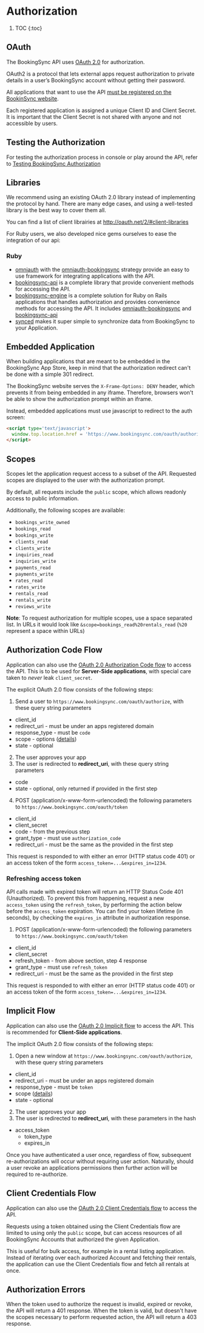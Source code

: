 # Authorization

1. TOC
{:toc}

## OAuth

The BookingSync API uses [OAuth 2.0](http://oauth.net/2/) for authorization.

OAuth2 is a protocol that lets external apps request authorization to private
details in a user’s BookingSync account without getting their password.

All applications that want to use the API
[must be registered on the BookinSync website](/reference/requirements/).

Each registered application is assigned a unique Client ID and Client Secret.
It is important that the Client Secret is not shared with anyone and not
accessible by users.

## Testing the Authorization

For testing the authorization process in console or play around the API,
refer to [Testing BookingSync Authorization](/reference/testing_authorization/)

## Libraries

We recommend using an existing OAuth 2.0 library instead of implementing
the protocol by hand. There are many edge cases, and using a well-tested
library is the best way to cover them all.

You can find a list of client librairies at http://oauth.net/2/#client-libraries

For Ruby users, we also developed nice gems ourselves to ease the integration of our api:

### Ruby

* [omniauth](https://github.com/intridea/omniauth) with the
  [omniauth-bookingsync](https://github.com/bookingsync/omniauth-bookingsync)
  strategy provide an easy to use framework for integrating applications
  with the API.
* [bookingsync-api](https://github.com/BookingSync/bookingsync-api)
  is a complete library that provide convenient methods for accessing the API.
* [bookingsync-engine](https://github.com/BookingSync/bookingsync-engine)
  is a complete solution for Ruby on Rails applications that handles
  authorization and provides convenience methods for accessing the API.
  It includes [omniauth-bookingsync](https://github.com/bookingsync/omniauth-bookingsync)
  and [bookingsync-api](https://github.com/BookingSync/bookingsync-api)
* [synced](https://github.com/BookingSync/synced)
  makes it super simple to synchronize data from BookingSync to your Application.


## Embedded Application

When building applications that are meant to be embedded in the
BookingSync App Store, keep in mind that the authorization redirect
can't be done with a simple 301 redirect.

The BookingSync website serves the `X-Frame-Options: DENY` header, which
prevents it from being embedded in any iframe. Therefore, browsers won't be
able to show the authorization prompt within an iframe.

Instead, embedded applications must use javascript to redirect to the auth
screen:

~~~html
<script type='text/javascript'>
  window.top.location.href = 'https://www.bookingsync.com/oauth/authorize';
</script>
~~~

## Scopes

Scopes let the application request access to a subset of the API. Requested
scopes are displayed to the user with the authorization prompt.

By default, all requests include the `public` scope, which allows readonly
access to public information.

Additionally, the following scopes are available:

* `bookings_write_owned`
* `bookings_read`
* `bookings_write`
* `clients_read`
* `clients_write`
* `inquiries_read`
* `inquiries_write`
* `payments_read`
* `payments_write`
* `rates_read`
* `rates_write`
* `rentals_read`
* `rentals_write`
* `reviews_write`

**Note**: To request authorization for multiple scopes, use a space separated list.
In URLs it would look like `&scope=bookings_read%20rentals_read` (`%20` represent a space within URLs)

## Authorization Code Flow

Application can also use the
[OAuth 2.0 Authorization Code flow](http://tools.ietf.org/html/draft-ietf-oauth-v2-31#section-4.1)
to access the API.
This is to be used for **Server-Side applications**, with special care taken to *never* leak `client_secret`.

The explicit OAuth 2.0 flow consists of the following steps:

1. Send a user to `https://www.bookingsync.com/oauth/authorize`, with these query string parameters
  * client_id
  * redirect_uri - must be under an apps registered domain
  * response_type - must be `code`
  * scope - options ([details](#scopes))
  * state - optional
2. The user approves your app
3. The user is redirected to **redirect_uri**, with these query string parameters
  * code
  * state - optional, only returned if provided in the first step
4. POST (application/x-www-form-urlencoded) the following parameters to `https://www.bookingsync.com/oauth/token`
  * client_id
  * client_secret
  * code - from the previous step
  * grant_type - must use `authorization_code`
  * redirect_uri - must be the same as the provided in the first step

This request is responded to with either an error (HTTP status code 401) or an access token of the form `access_token=...&expires_in=1234`.

### Refreshing access token

API calls made with expired token will return an HTTP Status Code 401 (Unauthorized). To prevent this from happening, request a new `access_token` using the `refresh_token`, by performing the action below before the `access_token` expiration. You can find your token lifetime (in seconds), by checking the `expires_in` attribute in authorization response.

1. POST (application/x-www-form-urlencoded) the following parameters to `https://www.bookingsync.com/oauth/token`
  * client_id
  * client_secret
  * refresh_token - from above section, step 4 response
  * grant_type - must use `refresh_token`
  * redirect_uri - must be the same as the provided in the first step

This request is responded to with either an error (HTTP status code 401) or an access token of the form `access_token=...&expires_in=1234`.

## Implicit Flow

Application can also use the
[OAuth 2.0 Implicit flow](http://tools.ietf.org/html/draft-ietf-oauth-v2-31#section-4.2)
to access the API.
This is recommended for **Client-Side applications**.

The implicit OAuth 2.0 flow consists of the following steps:

1. Open a new window at `https://www.bookingsync.com/oauth/authorize`, with these query string parameters
  * client_id
  * redirect_uri - must be under an apps registered domain
  * response_type - must be `token`
  * scope ([details](#scopes))
  * state - optional
2. The user approves your app
3. The user is redirected to **redirect_uri**, with these parameters in the hash
  * access_token
    * token_type
    * expires_in

Once you have authenticated a user once, regardless of flow, subsequent re-authorizations will occur without requiring user action. Naturally, should a user revoke an applications permissions then further action will be required to re-authorize.

## Client Credentials Flow

Application can also use the
[OAuth 2.0 Client Credentials flow](http://tools.ietf.org/html/draft-ietf-oauth-v2-31#section-4.4)
to access the API.

Requests using a token obtained using the Client Credentials flow are limited
to using only the `public` scope, but can access resources of all BookingSync
Accounts that authorized the given Application.

This is useful for bulk access, for example in a rental listing application.
Instead of iterating over each authorized Account and fetching their rentals,
the application can use the Client Credentials flow and fetch all rentals
at once.

## Authorization Errors

When the token used to authorize the request is invalid, expired or revoke, the API will return a
401 response. When the token is valid, but doesn't have the scopes necessary to perform requested
action, the API will return a 403 response.
